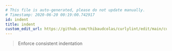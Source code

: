 ```yaml
---
# This file is auto-generated, please do not update manually.
# Timestamp: 2020-06-20 00:19:00.742917
id: indent
title: indent
custom_edit_url: https://github.com/thibaudcolas/curlylint/edit/main/curlylint/rules/indent/indent.py
---
```


> Enforce consistent indentation
